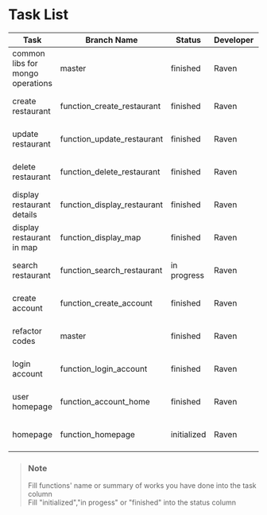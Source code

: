 # Task List
Task|Branch Name|Status|Developer|Date
-|-|-|-|-
common libs for mongo operations|master|finished|Raven|15 Nov, 2018
create restaurant|function_create_restaurant|finished|Raven|30 Nov, 2018
update restaurant|function_update_restaurant|finished|Raven|30 Nov, 2018
delete restaurant|function_delete_restaurant|finished|Raven|30 Nov, 2018
display restaurant details|function_display_restaurant|finished|Raven|30 Nov, 2018
display restaurant in map|function_display_map|finished|Raven|1 Dec, 2018
search restaurant|function_search_restaurant|in progress|Raven|1 Dec, 2018
create account|function_create_account|finished|Raven|24 Nov, 2018
refactor codes|master|finished|Raven|25 Nov, 2018
login account|function_login_account|finished|Raven|26 Nov, 2018
user homepage|function_account_home|finished|Raven|29 Nov, 2018
homepage|function_homepage|initialized|Raven|30 Nov, 2018

> ### Note
> Fill functions' name or summary of works you have done into the task column  
> Fill "initialized","in progess" or "finished" into the status column
